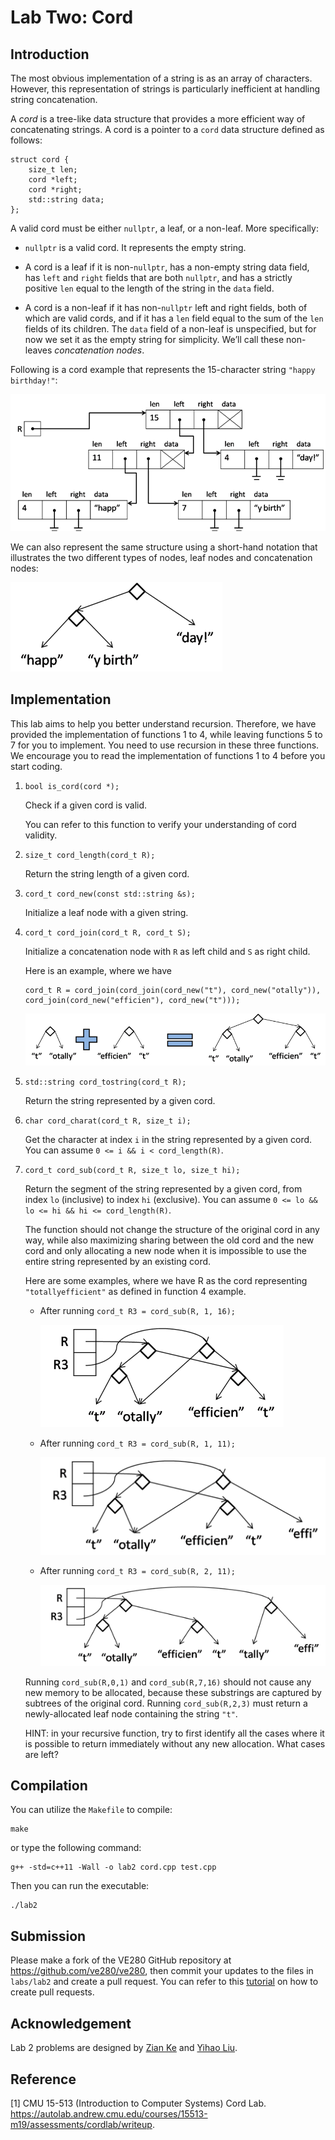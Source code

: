 # Lab Two: Cord

## Introduction

The most obvious implementation of a string is as an array of characters. However, this representation of strings is particularly inefficient at handling string concatenation.

A *cord* is a tree-like data structure that provides a more efficient way of concatenating strings. A cord is a pointer to a `cord` data structure defined as follows:

```
struct cord {
    size_t len;
    cord *left;
    cord *right;
    std::string data;
};
```

A valid cord must be either `nullptr`, a leaf, or a non-leaf. More specifically:

- `nullptr` is a valid cord. It represents the empty string.

- A cord is a leaf if it is non-`nullptr`, has a non-empty string data field, has `left` and `right` fields that are both `nullptr`, and has a strictly positive `len` equal to the length of the string in the `data` field.

- A cord is a non-leaf if it has non-`nullptr` left and right fields, both of which are valid cords, and if it has a `len` field equal to the sum of the `len` fields of its children. The `data` field of a non-leaf is unspecified, but for now we set it as the empty string for simplicity. We’ll call these non-leaves *concatenation nodes*.

Following is a cord example that represents the 15-character string `"happy birthday!"`:

![1](images/img1.png)

We can also represent the same structure using a short-hand notation that illustrates the two different types of nodes, leaf nodes and concatenation nodes:

![2](images/img2.png)

## Implementation

This lab aims to help you better understand recursion. Therefore, we have provided the implementation of functions 1 to 4, while leaving functions 5 to 7 for you to implement. You need to use recursion in these three functions. We encourage you to read the implementation of functions 1 to 4 before you start coding.

1. `bool is_cord(cord *);`

   Check if a given cord is valid. 
   
   You can refer to this function to verify your understanding of cord validity.

2. `size_t cord_length(cord_t R);`
   
   Return the string length of a given cord.

3. `cord_t cord_new(const std::string &s);`

   Initialize a leaf node with a given string.
   
4. `cord_t cord_join(cord_t R, cord_t S);`

   Initialize a concatenation node with `R` as left child and `S` as right child.
   
   Here is an example, where we have 
   
   ```
   cord_t R = cord_join(cord_join(cord_new("t"), cord_new("otally")), cord_join(cord_new("efficien"), cord_new("t")));
   ```
   
   ![3](images/img3.png)
   
5. `std::string cord_tostring(cord_t R);`

   Return the string represented by a given cord.
   
6. `char cord_charat(cord_t R, size_t i);`

   Get the character at index `i` in the string represented by a given cord. You can assume `0 <= i && i < cord_length(R)`.
   
7. `cord_t cord_sub(cord_t R, size_t lo, size_t hi);`

   Return the segment of the string represented by a given cord, from index `lo` (inclusive) to index `hi` (exclusive). You can assume `0 <= lo && lo <= hi && hi <= cord_length(R)`.
   
   The function should not change the structure of the original cord in any way, while also maximizing sharing between the old cord and the new cord and only allocating a new node when it is impossible to use the entire string represented by an existing cord.
   
   Here are some examples, where we have R as the cord representing `"totallyefficient"` as defined in function 4 example.
   
   - After running `cord_t R3 = cord_sub(R, 1, 16);`

     ![4](images/img4.png)

   - After running `cord_t R3 = cord_sub(R, 1, 11);`

     ![5](images/img5.png)

   - After running `cord_t R3 = cord_sub(R, 2, 11);`

     ![6](images/img6.png)

   Running `cord_sub(R,0,1)` and `cord_sub(R,7,16)` should not cause any new memory to be allocated, because these substrings are captured by subtrees of the original cord. Running `cord_sub(R,2,3)` must return a newly-allocated leaf node containing the string `"t"`.
   
   HINT: in your recursive function, try to first identify all the cases where it is possible to return immediately without any new allocation. What cases are left?



## Compilation

You can utilize the `Makefile` to compile:

```
make
```

or type the following command:

```
g++ -std=c++11 -Wall -o lab2 cord.cpp test.cpp
```

Then you can run the executable:

```
./lab2
```


## Submission
Please make a fork of the VE280 GitHub repository at <https://github.com/ve280/ve280>, then commit your updates to the files in `labs/lab2` and create a pull request. You can refer to this [tutorial](https://github.com/ve280/tutorials/blob/master/github_introduction.md#4-contribute-to-a-public-repository) on how to create pull requests.


## Acknowledgement
Lab 2 problems are designed by [Zian Ke](https://github.com/zianke) and [Yihao Liu](https://github.com/tc-imba).


## Reference

[1] CMU 15-513 (Introduction to Computer Systems) Cord Lab. <https://autolab.andrew.cmu.edu/courses/15513-m19/assessments/cordlab/writeup>.
